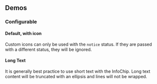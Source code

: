 <script setup>
import ChipWithIcon from '@/../component-demos/info-chip/examples/ChipWithIcon.vue';
import ChipWithLongText from '@/../component-demos/info-chip/examples/ChipWithLongText.vue';
import { CdxInfoChip } from '@wikimedia/codex';

const controlsConfig = [
	{
		name: 'icon',
		type: 'icon'
	},
	{
		name: 'status',
		type: 'radio',
		options: [ 'notice', 'warning', 'error', 'success' ],
	},
	{
		name: 'default',
		type: 'slot',
		default: 'Info Chip'
	}
];
</script>

## Demos

### Configurable

<cdx-demo-wrapper :controls-config="controlsConfig" :show-generated-code="true">

<template v-slot:demo="{ propValues, slotValues }" :show-generated-code="true">
<cdx-info-chip v-bind="propValues">
	{{ slotValues.default }}
</cdx-info-chip>
</template>

</cdx-demo-wrapper>

#### Default, with icon
Custom icons can only be used with the `notice` status. If they are passed with a different status, they will be ignored.

<cdx-demo-wrapper>
<template v-slot:demo>
<chip-with-icon />
</template>

<template v-slot:code>

:::code-group

<<< @/../component-demos/info-chip/examples/ChipWithIcon.vue [NPM]

<<< @/../component-demos/info-chip/examples-mw/ChipWithIcon.vue [MediaWiki]

:::

</template>
</cdx-demo-wrapper>

#### Long Text
It is generally best practice to use short text with the InfoChip. Long text content will be truncated with an ellipsis and lines will not be wrapped.

<cdx-demo-wrapper>
<template v-slot:demo>
<chip-with-long-text />
</template>
</cdx-demo-wrapper>